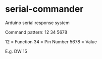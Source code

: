 # serial-commander
Arduino serial response system

Command pattern:
12 34 5678

12 = Function
34 = Pin Number
5678 = Value

E.g. DW 15 

